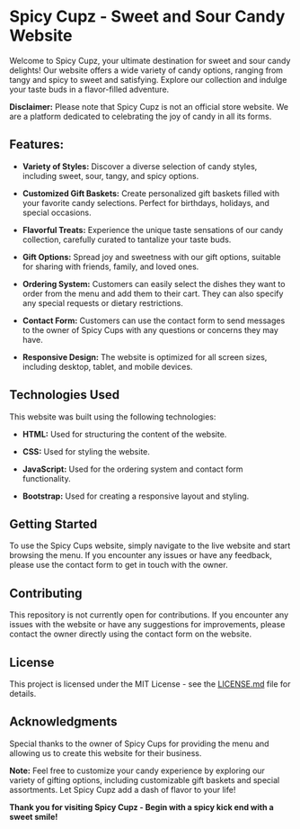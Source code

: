 # Spicy Cupz - Sweet and Sour Candy Website

Welcome to Spicy Cupz, your ultimate destination for sweet and sour candy delights! Our website offers a wide variety of candy options, ranging from tangy and spicy to sweet and satisfying. Explore our collection and indulge your taste buds in a flavor-filled adventure.

**Disclaimer:** Please note that Spicy Cupz is not an official store website. We are a platform dedicated to celebrating the joy of candy in all its forms.

## Features:

- **Variety of Styles:** Discover a diverse selection of candy styles, including sweet, sour, tangy, and spicy options.
- **Customized Gift Baskets:** Create personalized gift baskets filled with your favorite candy selections. Perfect for birthdays, holidays, and special occasions.
- **Flavorful Treats:** Experience the unique taste sensations of our candy collection, carefully curated to tantalize your taste buds.
- **Gift Options:** Spread joy and sweetness with our gift options, suitable for sharing with friends, family, and loved ones.

- **Ordering System:** Customers can easily select the dishes they want to order from the menu and add them to their cart. They can also specify any special requests or dietary restrictions.
  
- **Contact Form:** Customers can use the contact form to send messages to the owner of Spicy Cups with any questions or concerns they may have.
  
- **Responsive Design:** The website is optimized for all screen sizes, including desktop, tablet, and mobile devices.

## Technologies Used

This website was built using the following technologies:

- **HTML:** Used for structuring the content of the website.
  
- **CSS:** Used for styling the website.
  
- **JavaScript:** Used for the ordering system and contact form functionality.
  
- **Bootstrap:** Used for creating a responsive layout and styling.

## Getting Started

To use the Spicy Cups website, simply navigate to the live website and start browsing the menu. If you encounter any issues or have any feedback, please use the contact form to get in touch with the owner.

## Contributing

This repository is not currently open for contributions. If you encounter any issues with the website or have any suggestions for improvements, please contact the owner directly using the contact form on the website.

## License

This project is licensed under the MIT License - see the [LICENSE.md](LICENSE.md) file for details.

## Acknowledgments

Special thanks to the owner of Spicy Cups for providing the menu and allowing us to create this website for their business.



**Note:** Feel free to customize your candy experience by exploring our variety of gifting options, including customizable gift baskets and special assortments. Let Spicy Cupz add a dash of flavor to your life!

**Thank you for visiting Spicy Cupz - Begin with a spicy kick end with a sweet smile!**
